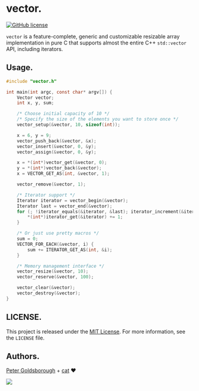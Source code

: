 # vector.

[![GitHub license](https://img.shields.io/github/license/mashape/apistatus.svg?style=flat-square)](http://goldsborough.mit-license.org)

`vector` is a feature-complete, generic and customizable resizable array implementation in pure C that supports almost the entire C++ `std::vector` API, including iterators.

## Usage.

```C
#include "vector.h"

int main(int argc, const char* argv[]) {
	Vector vector;
	int x, y, sum;

	/* Choose initial capacity of 10 */
	/* Specify the size of the elements you want to store once */
	vector_setup(&vector, 10, sizeof(int));

	x = 6, y = 9;
	vector_push_back(&vector, &x);
	vector_insert(&vector, 0, &y);
	vector_assign(&vector, 0, &y);

	x = *(int*)vector_get(&vector, 0);
	y = *(int*)vector_back(&vector);
	x = VECTOR_GET_AS(int, &vector, 1);

	vector_remove(&vector, 1);

	/* Iterator support */
	Iterator iterator = vector_begin(&vector);
	Iterator last = vector_end(&vector);
	for (; !iterator_equals(&iterator, &last); iterator_increment(&iterator)) {
		*(int*)iterator_get(&iterator) += 1;
	}

	/* Or just use pretty macros */
	sum = 0;
	VECTOR_FOR_EACH(&vector, i) {
		sum += ITERATOR_GET_AS(int, &i);
	}

	/* Memory management interface */
	vector_resize(&vector, 10);
	vector_reserve(&vector, 100);

	vector_clear(&vector);
	vector_destroy(&vector);
}
```

## LICENSE.

This project is released under the [MIT License](http://goldsborough.mit-license.org). For more information, see the `LICENSE` file.

## Authors.

[Peter Goldsborough](http://www.goldsborough.me) + [cat](https://goo.gl/IpUmJn) :heart:

<a href="https://gratipay.com/~goldsborough/"><img src="http://img.shields.io/gratipay/goldsborough.png?style=flat-square"></a>
